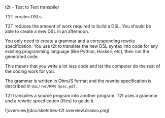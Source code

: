 t2t - Text to Text transpiler

T2T creates DSLs.

T2T reduces the amount of work required to build a DSL. You should be able to create a new DSL in an afternoon.

You only need to create a grammar and a corresponding rewrite specification. You use t2t to translate the new DSL syntax into code for any existing programming language (like Python, Haskell, etc), then run the generated code.

This means that you write a lot less code and let the computer do the rest of the coding work for you.

The grammar is written in OhmJS format and the rewrite specification is described in `doc/rwr/RWR Spec.pdf`.

T2t transpiles a source program into another program. T2t uses a grammar and a rewrite specification (files) to guide it. 

![overview](doc/sketches-t2t overview.drawio.png)

